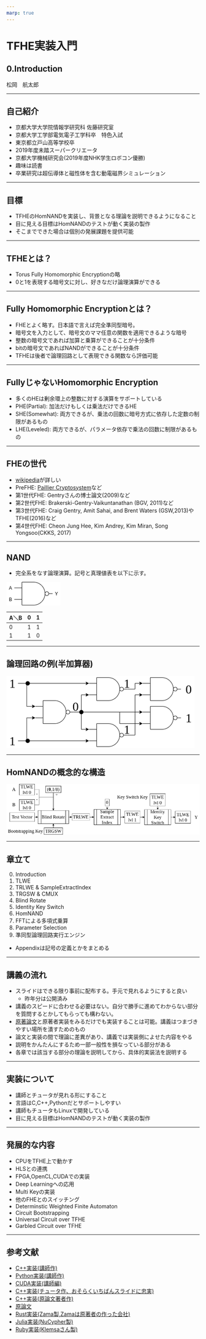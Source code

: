 ```yaml
---
marp: true
---
```

<!-- 
theme: default
size: 16:9
paginate: true
footer : ![](../../image/ccbysa.png) [licence](https://creativecommons.org/licenses/by-sa/4.0/)
style: |
  h1, h2, h3, h4, h5, header, footer {
        color: white;
    }
  section {
    background-color: #505050;
    color:white
  }
  table{
      color:black
  }
  code{
    color:black
  }
    a {
    font-weight:bold;
    color:#F00;
  } 
-->

<!-- page_number: true -->

# TFHE実装入門

## 0.Introduction

松岡　航太郎

---
## 自己紹介

- 京都大学大学院情報学研究科 佐藤研究室
- 京都大学工学部電気電子工学科卒　特色入試
- 東京都立戸山高等学校卒
- 2019年度未踏スーパークリエータ
- 京都大学機械研究会(2019年度NHK学生ロボコン優勝)
- 趣味は読書
- 卒業研究は超伝導体と磁性体を含む動電磁界シミュレーション

---
## 目標

- TFHEのHomNANDを実装し、背景となる理論を説明できるようになること
- 目に見える目標はHomNANDのテストが動く実装の製作
- そこまでできた場合は個別の発展課題を提供可能

---

## TFHEとは？

- Torus Fully Homomorphic Encryptionの略
- 0と1を表現する暗号文に対し、好きなだけ論理演算ができる

---

## Fully Homomorphic Encryptionとは？

- FHEとよく略す。日本語で言えば完全準同型暗号。
- 暗号文を入力として、暗号文のママ任意の関数を適用できるような暗号
- 整数の暗号文であれば加算と乗算ができることが十分条件
- bitの暗号文であればNANDができることが十分条件
- TFHEは後者で論理回路として表現できる関数なら評価可能

---

## FullyじゃないHomomorphic Encryption

- 多くのHEは剰余環上の整数に対する演算をサポートしている
- PHE(Partial): 加法だけもしくは乗法だけできるHE
- SHE(Somewhat): 両方できるが、乗法の回数に暗号方式に依存した定数の制限があるもの
- LHE(Leveled): 両方できるが、パラメータ依存で乗法の回数に制限があるもの

---

## FHEの世代

- [wikipedia](https://en.wikipedia.org/wiki/Homomorphic_encryption)が詳しい
- PreFHE: [Paillier Cryptosystem](https://en.wikipedia.org/wiki/Paillier_cryptosystem)など
- 第1世代FHE: Gentryさんの博士論文(2009)など
- 第2世代FHE: Brakerski-Gentry-Vaikuntanathan (BGV, 2011)など
- 第3世代FHE: Craig Gentry, Amit Sahai, and Brent Waters (GSW,2013)やTFHE(2016)など
- 第4世代FHE:  Cheon Jung Hee, Kim Andrey, Kim Miran, Song Yongsoo(CKKS, 2017)

---

## NAND

- 完全系をなす論理演算。記号と真理値表を以下に示す。

![width:300px](../../image/NAND.png)

|A＼B|0|1|
|---|---|---|
|0|1|1|
|1|1|0|

---

## 論理回路の例(半加算器)

![width:800px](../../image/halfadderNAND.png)

---

## HomNANDの概念的な構造

![width:1200px](../../image/HomNANDdiagram.png)

---

## 章立て

0. Introduction
1. TLWE
2. TRLWE & SampleExtractIndex
3. TRGSW & CMUX
4. Blind Rotate
5. Identity Key Switch
6. HomNAND
7. FFTによる多項式乗算
8. Parameter Selection
9. 準同型論理回路実行エンジン

- Appendixは記号の定義とかをまとめる

---

## 講義の流れ

- スライドはできる限り事前に配布する。手元で見れるようにすると良い
  - 昨年分は公開済み
- 講義のスピードに合わせる必要はない。自分で勝手に進めてわからない部分を質問するとかしてもらっても構わない。
- [原著論文](https://eprint.iacr.org/2018/421)と原著者実装をみるだけでも実装することは可能。講義はつまづきやすい場所を潰すためのもの
- 論文と実装の間で理論に差異があり、講義では実装側によせた内容をやる
- 説明をかんたんにするため一部一般性を損なっている部分がある
- 各章では該当する部分の理論を説明してから、具体的実装法を説明する

---

## 実装について

- 講師とチュータが見れる形にすること
- 言語はC,C++,Pythonだとサポートしやすい
- 講師もチュータもLinuxで開発している
- 目に見える目標はHomNANDのテストが動く実装の製作

---

## 発展的な内容

- CPUをTFHE上で動かす
- HLSとの連携
- FPGA,OpenCL,CUDAでの実装
- Deep Learningへの応用
- Multi Keyの実装
- 他のFHEとのスイッチング
- Determinstic Weighted Finite Automaton
- Circuit Bootstrapping
- Universal Circuit over TFHE
- Garbled Circuit over TFHE

---

## 参考文献

- [C++実装(講師作)](https://github.com/virtualsecureplatform/TFHEpp)
- [Python実装(講師作)](https://github.com/virtualsecureplatform/pyFHE/tree/PurePython)
- [CUDA実装(講師編)](https://github.com/virtualsecureplatform/cuFHE)
- [C++実装(チュータ作、おそらくいちばんスライドに忠実)](https://github.com/ushitora-anqou/aqtfhe3)
- [C++実装(原論文著者作)](https://github.com/tfhe/tfhe)
- [原論文](https://eprint.iacr.org/2018/421)
- [Rust実装(Zama製,Zamaは原著者の作った会社)](https://github.com/zama-ai/concrete)
- [Julia実装(NuCypher製)](https://github.com/nucypher/TFHE.jl)
- [Ruby実装(Klemsaさん製)](https://gitlab.fit.cvut.cz/klemsjak/wtfhe)